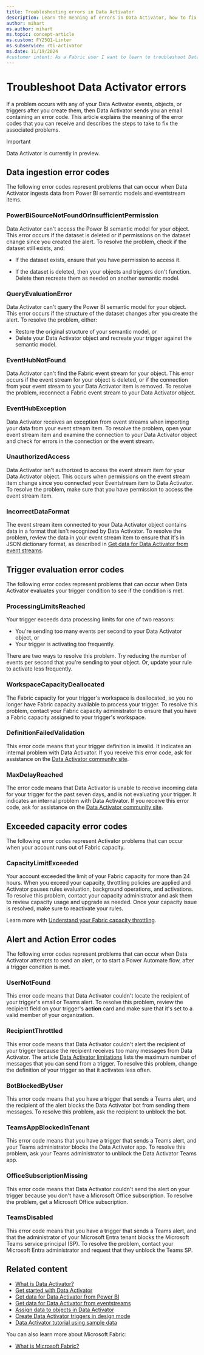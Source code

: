 ```yaml
---
title: Troubleshooting errors in Data Activator
description: Learn the meaning of errors in Data Activator, how to fix them, and troubleshoot common issues in this comprehensive troubleshooting guide
author: mihart
ms.author: mihart
ms.topic: concept-article
ms.custom: FY25Q1-Linter
ms.subservice: rti-activator
ms.date: 11/19/2024
#customer intent: As a Fabric user I want to learn to troubleshoot Data Activator errors.
---
```


# Troubleshoot Data Activator errors

If a problem occurs with any of your Data Activator events, objects, or triggers after you create them, then Data Activator sends you an email containing an error code. This article explains the meaning of the error codes that you can receive and describes the steps to take to fix the associated problems.

> [!IMPORTANT]
> Data Activator is currently in preview.

## Data ingestion error codes

The following error codes represent problems that can occur when Data Activator ingests data from Power BI semantic models and eventstream items.

### PowerBiSourceNotFoundOrInsufficientPermission

Data Activator can't access the Power BI semantic model for your object. This error occurs if the dataset is deleted or if permissions on the dataset change since you created the alert. To resolve the problem, check if the dataset still exists, and:

* If the dataset exists, ensure that you have permission to access it.

* If the dataset is deleted, then your objects and triggers don't function. Delete then recreate them as needed on another semantic model.

### QueryEvaluationError

Data Activator can't query the Power BI semantic model for your object. This error occurs if the structure of the dataset changes after you create the alert. To resolve the problem, either:

* Restore the original structure of your semantic model, or
* Delete your Data Activator object and recreate your trigger against the semantic model.

### EventHubNotFound

Data Activator can't find the Fabric event stream for your object. This error occurs if the event stream for your object is deleted, or if the connection from your event stream to your Data Activator item is removed. To resolve the problem, reconnect a Fabric event stream to your Data Activator object.

### EventHubException

Data Activator receives an exception from event streams when importing your data from your event stream item. To resolve the problem, open your event stream item and examine the connection to your Data Activator object and check for errors in the connection or the event stream.

### UnauthorizedAccess

Data Activator isn't authorized to access the event stream item for your Data Activator object. This occurs when permissions on the event stream item change since you connected your Eventstream item to Data Activator. To resolve the problem, make sure that you have permission to access the event stream item.

### IncorrectDataFormat

The event stream item connected to your Data Activator object contains data in a format that isn't recognized by Data Activator. To resolve the problem, review the data in your event stream item to ensure that it's in JSON dictionary format, as described in [Get data for Data Activator from event streams](data-activator-get-data-eventstreams.md).

## Trigger evaluation error codes

The following error codes represent problems that can occur when Data Activator evaluates your trigger condition to see if the condition is met.

### ProcessingLimitsReached

Your trigger exceeds data processing limits for one of two reasons:

* You're sending too many events per second to your Data Activator object, or
* Your trigger is activating too frequently.

There are two ways to resolve this problem. Try reducing the number of events per second that you're sending to your object. Or, update your rule to activate less frequently.

### WorkspaceCapacityDeallocated

The Fabric capacity for your trigger's workspace is deallocated, so you no longer have Fabric capacity available to process your trigger. To resolve this problem, contact your Fabric capacity administrator to ensure that you have a Fabric capacity assigned to your trigger's workspace.

### DefinitionFailedValidation

This error code means that your trigger definition is invalid. It indicates an internal problem with Data Activator. If you receive this error code, ask for assistance on the [Data Activator community site](https://community.fabric.microsoft.com/t5/Data-Activator-forums/ct-p/dataactivator).

### MaxDelayReached

The error code means that Data Activator is unable to receive incoming data for your trigger for the past seven days, and is not evaluating your trigger. It indicates an internal problem with Data Activator. If you receive this error code, ask for assistance on the [Data Activator community site](https://community.fabric.microsoft.com/t5/Data-Activator-forums/ct-p/dataactivator).

## Exceeded capacity error codes

The following error codes represent Activator problems that can occur when your account runs out of Fabric capacity.

### CapacityLimitExceeded
Your account exceeded the limit of your Fabric capacity for more than 24 hours. When you exceed your capacity, throttling policies are applied and Activator pauses rules evaluation, background operations, and activations. To resolve this problem, contact your capacity administrator and ask them to review capacity usage and upgrade as needed. Once your capacity issue is resolved, make sure to reactivate your rules.

Learn more with [Understand your Fabric capacity throttling](https://go.microsoft.com/fwlink/?linkid=2293008).

## Alert and Action Error codes

The following error codes represent problems that can occur when Data Activator attempts to send an alert, or to start a Power Automate flow, after a trigger condition is met.

### UserNotFound

This error code means that Data Activator couldn't locate the recipient of your trigger's email or Teams alert. To resolve this problem, review the recipient field on your trigger's **action** card and make sure that it's set to a valid member of your organization.

### RecipientThrottled

This error code means that Data Activator couldn't alert the recipient of your trigger because the recipient receives too many messages from Data Activator. The article [Data Activator limitations](data-activator-limitations.md) lists the maximum number of messages that you can send from a trigger. To resolve this problem, change the definition of your trigger so that it activates less often.

### BotBlockedByUser

This error code means that you have a trigger that sends a Teams alert, and the recipient of the alert blocks the Data Activator bot from sending them messages. To resolve this problem, ask the recipient to unblock the bot.

### TeamsAppBlockedInTenant

This error code means that you have a trigger that sends a Teams alert, and your Teams administrator blocks the Data Activator app. To resolve this problem, ask your Teams administrator to unblock the Data Activator Teams app.

### OfficeSubscriptionMissing

This error code means that Data Activator couldn't send the alert on your trigger because you don't have a Microsoft Office subscription. To resolve the problem, get a Microsoft Office subscription.

### TeamsDisabled

This error code means that you have a trigger that sends a Teams alert, and that the administrator of your Microsoft Entra tenant blocks the Microsoft Teams service principal (SP). To resolve the problem, contact your Microsoft Entra administrator and request that they unblock the Teams SP.

## Related content

* [What is Data Activator?](data-activator-introduction.md)
* [Get started with Data Activator](data-activator-get-started.md)
* [Get data for Data Activator from Power BI](data-activator-get-data-power-bi.md)
* [Get data for Data Activator from eventstreams](data-activator-get-data-eventstreams.md)
* [Assign data to objects in Data Activator](data-activator-assign-data-objects.md)
* [Create Data Activator triggers in design mode](data-activator-create-triggers-design-mode.md)
* [Data Activator tutorial using sample data](data-activator-tutorial.md)

You can also learn more about Microsoft Fabric:

* [What is Microsoft Fabric?](../../get-started/microsoft-fabric-overview.md)
